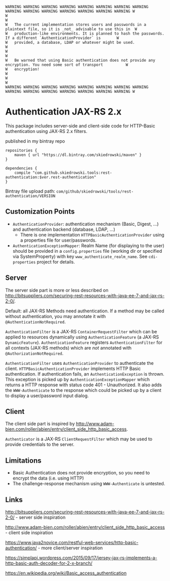     WARNING WARNING WARNING WARNING WARNING WARNING WARNING WARNING WARNING WARNING WARNING WARNING WARNING WARNING WARNING W
    W																														W
    W   The current implementation stores users and passwords in a plaintext file, so it is _not_ advisable to use this in  W
    W   production-like environments. It is planned to hash the passwords. If a different `AuthenticationProvider` is 		W
    W   provided, a database, LDAP or whatever might be used.																W
    W																														W
    W   Be warned that using Basic authentication does not provide any encryption. You need some sort of transport 		    W
    W   encryption!																										    W
    W																														W
    WARNING WARNING WARNING WARNING WARNING WARNING WARNING WARNING WARNING WARNING WARNING WARNING WARNING WARNING WARNING W


# Authentication JAX-RS 2.x
This package includes server-side and client-side code for HTTP-Basic authentication using JAX-RS 2.x filters.

published in my bintray repo

	repositories {
    	maven { url "https://dl.bintray.com/skiedrowski/maven" }
    }
    	
    dependencies {
     	compile "com.github.skiedrowski.tools:rest-authentication:$ver.rest-authentication"
    }

Bintray file upload path: `com/github/skiedrowski/tools/rest-authentication/VERSION`

## Customization Points
* `AuthenticationProvider`: authentication mechanism (Basic, Digest, ...) and authentication backend (database, LDAP, ...)
  * There is one implementation `HTTPBasicAuthenticationProvider` using a properties file for user/passwords.
* `AuthenticationExceptionMapper`: Realm Name (for displaying to the user) should be provided in a `config.properties` 
	file (working dir or specified via SystemProperty) with key `www_authenticate_realm_name`. See `cdi-properties` project for details.

## Server
The server side part is more or less described on http://bitsuppliers.com/securing-rest-resources-with-java-ee-7-and-jax-rs-2-0/.

Default: all JAX-RS Methods need authentication.
If a method may be called without authentication, you may annotate it with `@AuthenticationNotRequired`.

`AuthenticationFilter` is a JAX-RS `ContainerRequestFilter` which can be applied to resources dynamically using `AuthenticationFeature` (a JAX-RS `DynamicFeature`).
`AuthenticationFeature` registers `AuthenticationFilter` for all contexts (JAX-RS methods) which are _not_ annotated with `@AuthorizationNotRequired`.

`AuthenticationFilter` uses `AuthenticationProvider` to authenticate the client.
`HTTPBasicAuthenticationProvider` implements HTTP Basic authentication. If authentication fails, an `AuthenticationException` is thrown. This exception is picked up by `AuthenticationExceptionMapper` which returns a HTTP response with status code 401 - Unauthorized. It also adds the `WWW-Authenticate` to the response which could be picked up by a client to display a user/password input dialog.

## Client
The client side part is inspired by http://www.adam-bien.com/roller/abien/entry/client_side_http_basic_access.

`Authenticator` is a JAX-RS `ClientRequestFilter` which may be used to provide credentials to the server.

## Limitations
* Basic Authentication does not provide encryption, so you need to encrypt the data (i.e. using HTTP)
* The challenge-response mechanism using `WWW-Authenticate` is untested.

## Links
http://bitsuppliers.com/securing-rest-resources-with-java-ee-7-and-jax-rs-2-0/ - server side inspiration

http://www.adam-bien.com/roller/abien/entry/client_side_http_basic_access      - client side inspiration

https://www.java2novice.com/restful-web-services/http-basic-authentication/ - more client/server inspiration

https://simplapi.wordpress.com/2015/09/17/jersey-jax-rs-implements-a-http-basic-auth-decoder-for-2-x-branch/

https://en.wikipedia.org/wiki/Basic_access_authentication
